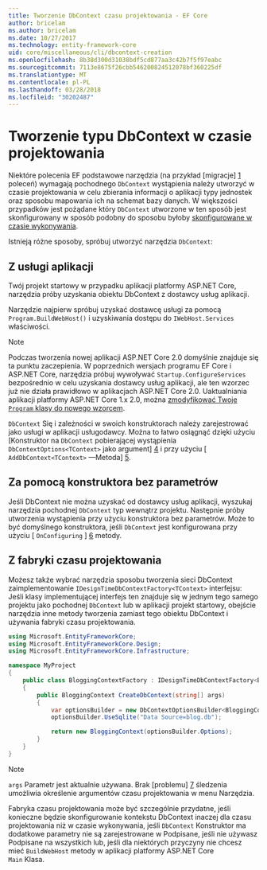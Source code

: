 ```yaml
---
title: Tworzenie DbContext czasu projektowania - EF Core
author: bricelam
ms.author: bricelam
ms.date: 10/27/2017
ms.technology: entity-framework-core
uid: core/miscellaneous/cli/dbcontext-creation
ms.openlocfilehash: 8b38d300d31038bdf5cd877aa3c42b7f5f97eabc
ms.sourcegitcommit: 7113e8675f26cbb546200824512078bf360225df
ms.translationtype: MT
ms.contentlocale: pl-PL
ms.lasthandoff: 03/28/2018
ms.locfileid: "30202487"
---
```

<a name="design-time-dbcontext-creation"></a>Tworzenie typu DbContext w czasie projektowania
==============================
Niektóre polecenia EF podstawowe narzędzia (na przykład [migracje] [ 1] poleceń) wymagają pochodnego `DbContext` wystąpienia należy utworzyć w czasie projektowania w celu zbierania informacji o aplikacji typy jednostek oraz sposobu mapowania ich na schemat bazy danych. W większości przypadków jest pożądane który `DbContext` utworzone w ten sposób jest skonfigurowany w sposób podobny do sposobu byłoby [skonfigurowane w czasie wykonywania][2].

Istnieją różne sposoby, spróbuj utworzyć narzędzia `DbContext`:

<a name="from-application-services"></a>Z usługi aplikacji
-------------------------
Twój projekt startowy w przypadku aplikacji platformy ASP.NET Core, narzędzia próby uzyskania obiektu DbContext z dostawcy usług aplikacji.

Narzędzie najpierw spróbuj uzyskać dostawcę usługi za pomocą `Program.BuildWebHost()` i uzyskiwania dostępu do `IWebHost.Services` właściwości.

> [!NOTE]
> Podczas tworzenia nowej aplikacji ASP.NET Core 2.0 domyślnie znajduje się ta punktu zaczepienia. W poprzednich wersjach programu EF Core i ASP.NET Core, narzędzia próbuj wywoływać `Startup.ConfigureServices` bezpośrednio w celu uzyskania dostawcy usług aplikacji, ale ten wzorzec już nie działa prawidłowo w aplikacjach ASP.NET Core 2.0. Uaktualniania aplikacji platformy ASP.NET Core 1.x 2.0, można [zmodyfikować Twoje `Program` klasy do nowego wzorcem][3].

`DbContext` Się i zależności w swoich konstruktorach należy zarejestrować jako usługi w aplikacji usługodawcy. Można to łatwo osiągnąć dzięki użyciu [Konstruktor na `DbContext` pobierającej wystąpienia `DbContextOptions<TContext>` jako argument] [ 4] i przy użyciu [ `AddDbContext<TContext>` —Metoda] [5].

<a name="using-a-constructor-with-no-parameters"></a>Za pomocą konstruktora bez parametrów
--------------------------------------
Jeśli DbContext nie można uzyskać od dostawcy usług aplikacji, wyszukaj narzędzia pochodnej `DbContext` typ wewnątrz projektu. Następnie próby utworzenia wystąpienia przy użyciu konstruktora bez parametrów. Może to być domyślnego konstruktora, jeśli `DbContext` jest konfigurowana przy użyciu [ `OnConfiguring` ] [ 6] metody.

<a name="from-a-design-time-factory"></a>Z fabryki czasu projektowania
--------------------------
Możesz także wybrać narzędzia sposobu tworzenia sieci DbContext zaimplementowanie `IDesignTimeDbContextFactory<TContext>` interfejsu: Jeśli klasy implementującej interfejs ten znajduje się w jednym tego samego projektu jako pochodnej `DbContext` lub w aplikacji projekt startowy, obejście narzędzia inne metody tworzenia zamiast tego obiektu DbContext i używania fabryki czasu projektowania.

``` csharp
using Microsoft.EntityFrameworkCore;
using Microsoft.EntityFrameworkCore.Design;
using Microsoft.EntityFrameworkCore.Infrastructure;

namespace MyProject
{
    public class BloggingContextFactory : IDesignTimeDbContextFactory<BloggingContext>
    {
        public BloggingContext CreateDbContext(string[] args)
        {
            var optionsBuilder = new DbContextOptionsBuilder<BloggingContext>();
            optionsBuilder.UseSqlite("Data Source=blog.db");

            return new BloggingContext(optionsBuilder.Options);
        }
    }
}
```

> [!NOTE]
> `args` Parametr jest aktualnie używana. Brak [problemu] [ 7] śledzenia umożliwia określenie argumentów czasu projektowania w menu Narzędzia.

Fabryka czasu projektowania może być szczególnie przydatne, jeśli konieczne będzie skonfigurowanie kontekstu DbContext inaczej dla czasu projektowania niż w czasie wykonywania, jeśli `DbContext` Konstruktor ma dodatkowe parametry nie są zarejestrowane w Podpisane, jeśli nie używasz Podpisane na wszystkich lub, jeśli dla niektórych przyczyny nie chcesz mieć `BuildWebHost` metody w aplikacji platformy ASP.NET Core  
`Main` Klasa.

  [1]: xref:core/managing-schemas/migrations/index
  [2]: xref:core/miscellaneous/configuring-dbcontext
  [3]: https://docs.microsoft.com/aspnet/core/migration/1x-to-2x/#update-main-method-in-programcs
  [4]: xref:core/miscellaneous/configuring-dbcontext#constructor-argument
  [5]: xref:core/miscellaneous/configuring-dbcontext#using-dbcontext-with-dependency-injection
  [6]: xref:core/miscellaneous/configuring-dbcontext#onconfiguring
  [7]: https://github.com/aspnet/EntityFrameworkCore/issues/8332

